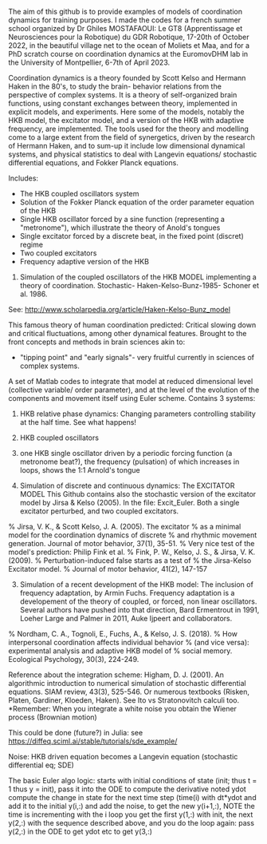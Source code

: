 The aim of this github is to provide examples of models of coordination dynamics for training purposes.
I made the codes for a french summer school organized by Dr Ghiles MOSTAFAOUI: Le GT8 (Apprentissage et Neurosciences pour la Robotique) du GDR Robotique, 17-20th of October 2022, in the beautiful village net to the ocean of Moliets et Maa, and for a PhD scratch course on coordination dynamics at the EuromovDHM lab in the University of Montpellier, 6-7th of April 2023.

Coordination dynamics is a theory founded by Scott Kelso and Hermann Haken in the 80's, to study the brain- behavior relations from the perspective of complex systems.
It is a theory of self-organized brain functions, using constant exchanges between theory, implemented in explicit models, and experiments.
Here some of the models, notably the HKB model, the excitator model, and a version of the HKB with adaptive frequency, are implemented.
The tools used for the theory and modelling come to a large extent from the field of synergetics, driven by the research of Hermann Haken,
and to sum-up it include low dimensional dynamical systems, and physical statistics to deal with Langevin equations/ stochastic differential equations, and Fokker Planck equations.

Includes:
- The HKB coupled oscillators system
- Solution of the Fokker Planck equation of the order parameter equation of the HKB
- Single HKB oscillator forced by a sine function (representing a "metronome"), which illustrate the theory of Anold's tongues
- Single excitator forced by a discrete beat, in the fixed point (discret) regime
- Two coupled excitators
- Frequency adaptive version of the HKB

1) Simulation of the coupled oscillators of the HKB MODEL implementing a theory of coordination.
Stochastic- Haken-Kelso-Bunz-1985- Schoner et al. 1986. 

See: http://www.scholarpedia.org/article/Haken-Kelso-Bunz_model

This famous theory of human coordination predicted: Critical slowing down
and critical fluctuations, among other dynamical features.
Brought to the front concepts and methods in brain sciences akin to:
- "tipping point" and "early signals"- very fruitful currently
in sciences of complex systems.

A set of Matlab codes to integrate that model at reduced dimensional level (collective variable/ order parameter),
and at the level of the evolution of the components and movement itself using Euler scheme.
Contains 3 systems:
1) HKB relative phase dynamics: Changing parameters controlling stability at the half time. See what happens!
2) HKB coupled oscillators
3) one HKB single oscillator driven by a periodic forcing function (a metronome beat?), the frequency (pulsation) of which increases in loops, shows the 1:1 Arnold's tongue

2) Simulation of discrete and continuous dynamics: The EXCITATOR MODEL 
This Github contains also the stochastic version of the excitator model by Jirsa & Kelso (2005).
In the file: Excit_Euler. Both a single excitator perturbed, and two coupled excitators.

% Jirsa, V. K., & Scott Kelso, J. A. (2005). The excitator 
% as a minimal model for the coordination dynamics of discrete
% and rhythmic movement generation. Journal of motor behavior, 37(1), 35-51.
% Very nice test of the model's prediction: Philip Fink et al.
% Fink, P. W., Kelso, J. S., & Jirsa, V. K. (2009). 
% Perturbation-induced false starts as a test of 
% the Jirsa-Kelso Excitator model. 
% Journal of motor behavior, 41(2), 147-157


3) Simulation of a recent development of the HKB model: The inclusion of frequency adaptation, by Armin Fuchs.
Frequency adaptation is a developement of the theory of coupled, or forced, non linear oscillators.
Several authors have pushed into that direction, Bard Ermentrout in 1991, Loeher Large and Palmer in 2011, Auke Ijpeert and collaborators.

% Nordham, C. A., Tognoli, E., Fuchs, A., & Kelso, J. S. (2018).
% How interpersonal coordination affects individual behavior 
% (and vice versa): experimental analysis and adaptive HKB model of
% social memory. Ecological Psychology, 30(3), 224-249.



Reference about the integration scheme: Higham, D. J. (2001). An algorithmic introduction to numerical simulation of stochastic differential equations. SIAM review, 43(3), 525-546.
Or numerous textbooks (Risken, Platen, Gardiner, Kloeden, Haken). See Ito vs Stratonovitch calculi too.
*Remember: When you integrate a white noise you obtain the Wiener process (Brownian motion)

This could be done (future?) in Julia: see https://diffeq.sciml.ai/stable/tutorials/sde_example/

Noise: HKB driven equation becomes a Langevin equation (stochastic differential eq; SDE)

The basic Euler algo logic:
starts with initial conditions of state (init; thus t = 1 thus y = init), pass it into the ODE to compute
the derivative noted ydot
compute the change in state for the next time step (time(i) with dt*ydot and add
it to the initial y(i,:) and add the noise, to get the new y(i+1,:), NOTE the time is
incrementing with the i loop
you get the first y(1,:) with init, the next y(2,:) with the sequence described above, and you do the loop again:
pass y(2,:) in the ODE to get ydot etc to get y(3,:)
